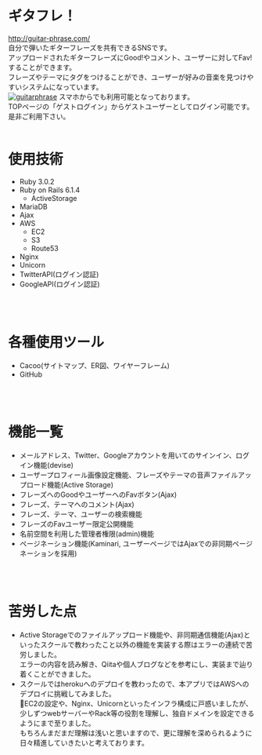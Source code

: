 # ギタフレ！

http://guitar-phrase.com/<br>
自分で弾いたギターフレーズを共有できるSNSです。<br>
アップロードされたギターフレーズにGood!やコメント、ユーザーに対してFav!することができます。<br>
フレーズやテーマにタグをつけることができ、ユーザーが好みの音楽を見つけやすいシステムになっています。<br>
<a href="http://guitar-phrase.com/">![guitarphrase](https://user-images.githubusercontent.com/85050692/131527042-c7031925-f458-459d-b2f9-39a3e59ff6d0.png)</a>
スマホからでも利用可能となっております。<br>
TOPページの「ゲストログイン」からゲストユーザーとしてログイン可能です。是非ご利用下さい。
<br><br>

# 使用技術
* Ruby 3.0.2
* Ruby on Rails 6.1.4
  * ActiveStorage
* MariaDB
* Ajax
* AWS
  * EC2
  * S3
  * Route53
* Nginx
* Unicorn
* TwitterAPI(ログイン認証)
* GoogleAPI(ログイン認証)

<br><br>

# 各種使用ツール
* Cacoo(サイトマップ、ER図、ワイヤーフレーム)
* GitHub

<br><br>

# 機能一覧
* メールアドレス、Twitter、Googleアカウントを用いてのサインイン、ログイン機能(devise)
* ユーザープロフィール画像設定機能、フレーズやテーマの音声ファイルアップロード機能(Active Storage)
* フレーズへのGoodやユーザーへのFavボタン(Ajax)
* フレーズ、テーマへのコメント(Ajax)
* フレーズ、テーマ、ユーザーの検索機能
* フレーズのFavユーザー限定公開機能
* 名前空間を利用した管理者権限(admin)機能
* ページネーション機能(Kaminari, ユーザーページではAjaxでの非同期ページネーションを採用)

<br><br>

# 苦労した点
* Active Storageでのファイルアップロード機能や、非同期通信機能(Ajax)といったスクールで教わったこと以外の機能を実装する際はエラーの連続で苦労しました。<br>
エラーの内容を読み解き、Qiitaや個人ブログなどを参考にし、実装まで辿り着くことができました。
* スクールではherokuへのデプロイを教わったので、本アプリではAWSへのデプロイに挑戦してみました。<br>
EC2の設定や、Nginx、Unicornといったインフラ構成に戸惑いましたが、少しずつwebサーバーやRack等の役割を理解し、独自ドメインを設定できるようにまで至りました。<br>
もちろんまだまだ理解は浅いと思いますので、更に理解を深められるように日々精進していきたいと考えております。